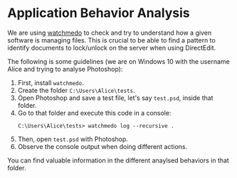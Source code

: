 # Application Behavior Analysis

We are using [watchmedo](https://github.com/gorakhargosh/watchdog/#shell-utilities) to check and try to understand how a given software is managing files.
This is crucial to be able to find a pattern to identify documents to lock/unlock on the server when using DirectEdit.

The following is some guidelines (we are on Windows 10 with the username Alice and trying to analyse Photoshop):

1. First, install `watchmedo`.
2. Create the folder `C:\Users\Alice\tests`.
3. Open Photoshop and save a test file, let's say `test.psd`, inside that folder.
4. Go to that folder and execute this code in a console:
    ```batch
    C:\Users\Alice\tests> watchmedo log --recursive .
    ```
5. Then, open `test.psd` with Photoshop.
6. Observe the console output when doing different actions.

You can find valuable information in the different anaylsed behaviors in that folder.
